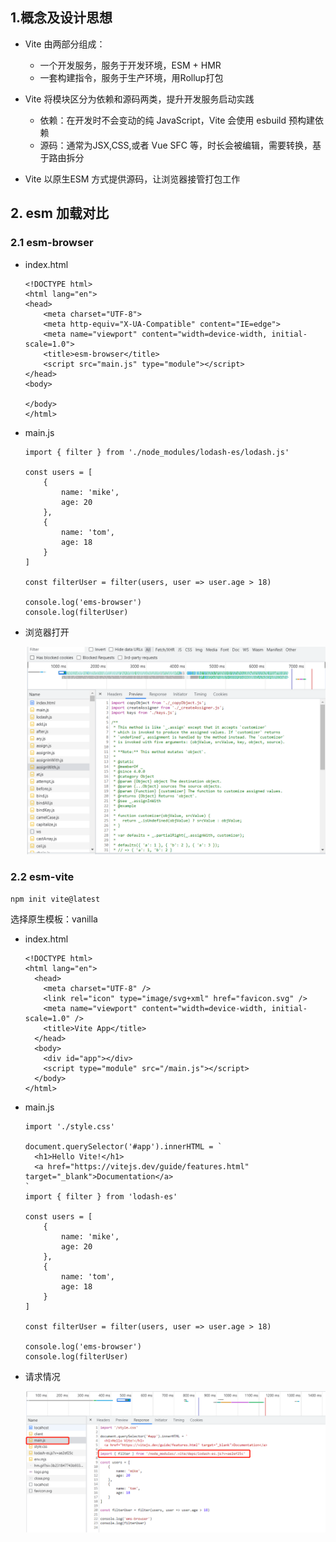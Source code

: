 ## 1.概念及设计思想

- Vite 由两部分组成：

  - 一个开发服务，服务于开发环境，ESM + HMR
  - 一套构建指令，服务于生产环境，用Rollup打包
- Vite 将模块区分为依赖和源码两类，提升开发服务启动实践

  - 依赖：在开发时不会变动的纯 JavaScript，Vite 会使用 esbuild 预构建依赖
  - 源码：通常为JSX,CSS,或者 Vue SFC 等，时长会被编辑，需要转换，基于路由拆分
- Vite 以原生ESM 方式提供源码，让浏览器接管打包工作

## 2. esm 加载对比

### 2.1 esm-browser

- index.html

  ```
  <!DOCTYPE html>
  <html lang="en">
  <head>
      <meta charset="UTF-8">
      <meta http-equiv="X-UA-Compatible" content="IE=edge">
      <meta name="viewport" content="width=device-width, initial-scale=1.0">
      <title>esm-browser</title>
      <script src="main.js" type="module"></script>
  </head>
  <body>
      
  </body>
  </html>
  ```

- main.js

  ```
  import { filter } from './node_modules/lodash-es/lodash.js'
  
  const users = [
      {
          name: 'mike',
          age: 20
      },
      {
          name: 'tom',
          age: 18
      }
  ]
  
  const filterUser = filter(users, user => user.age > 18)
  
  console.log('ems-browser')
  console.log(filterUser)
  ```

- 浏览器打开

  ![image-20220628230916858](vite.assets/image-20220628230916858.png)

### 2.2 esm-vite

```
npm init vite@latest
```

选择原生模板：vanilla

- index.html

  ```
  <!DOCTYPE html>
  <html lang="en">
    <head>
      <meta charset="UTF-8" />
      <link rel="icon" type="image/svg+xml" href="favicon.svg" />
      <meta name="viewport" content="width=device-width, initial-scale=1.0" />
      <title>Vite App</title>
    </head>
    <body>
      <div id="app"></div>
      <script type="module" src="/main.js"></script>
    </body>
  </html>
  
  ```

- main.js

  ```
  import './style.css'
  
  document.querySelector('#app').innerHTML = `
    <h1>Hello Vite!</h1>
    <a href="https://vitejs.dev/guide/features.html" target="_blank">Documentation</a>
  `
  import { filter } from 'lodash-es'
  
  const users = [
      {
          name: 'mike',
          age: 20
      },
      {
          name: 'tom',
          age: 18
      }
  ]
  
  const filterUser = filter(users, user => user.age > 18)
  
  console.log('ems-browser')
  console.log(filterUser)
  ```

- 请求情况

  ![image-20220629232225331](vite.assets/image-20220629232225331.png)

